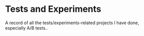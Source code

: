 # Tests and Experiments

A record of all the tests/experiments-related projects I have done, especially A/B tests..
